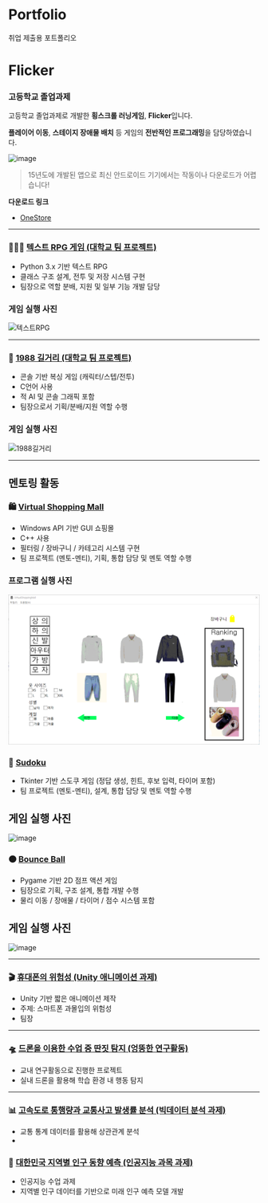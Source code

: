 # Portfolio
취업 제출용 포트폴리오


# Flicker
### 고등학교 졸업과제

고등학교 졸업과제로 개발한 **횡스크롤 러닝게임**, **Flicker**입니다.

**플레이어 이동**, **스테이지 장애물 배치** 등
게임의 **전반적인 프로그래밍**을 담당하였습니다.


![image](https://github.com/user-attachments/assets/ae39cc0f-189a-4622-8888-29069255e076)

> 15년도에 개발된 앱으로 최신 안드로이드 기기에서는 작동이나 다운로드가 어렵습니다!

**다운로드 링크**
- [OneStore](https://m.onestore.co.kr/ko-kr/apps/appsDetail.omp?prodId=0000693074)


---


### 🧑‍🤝‍🧑 [텍스트 RPG 게임 (대학교 팀 프로젝트)](https://github.com/Frivack/RPG-Game)
- Python 3.x 기반 텍스트 RPG
- 클래스 구조 설계, 전투 및 저장 시스템 구현
- 팀장으로 역할 분배, 지원 및 일부 기능 개발 담당

### 게임 실행 사진
![텍스트RPG](https://github.com/user-attachments/assets/a0749459-3ca7-4b1c-a9d0-de7da18d34eb)


---

### 🥊 [1988 길거리 (대학교 팀 프로젝트)](https://github.com/Frivack/1988-Street)
- 콘솔 기반 복싱 게임 (캐릭터/스텝/전투)
- C언어 사용
- 적 AI 및 콘솔 그래픽 포함
- 팀장으로서 기획/분배/지원 역할 수행

### 게임 실행 사진
![1988길거리](https://github.com/user-attachments/assets/e3ba5b51-cb54-41ce-82be-7e4af71bd107)

---


## 멘토링 활동

### 🛍️ [Virtual Shopping Mall](https://github.com/Frivack/VirtualShoppingMall)
- Windows API 기반 GUI 쇼핑몰
- C++ 사용
- 필터링 / 장바구니 / 카테고리 시스템 구현
- 팀 프로젝트 (멘토-멘티), 기획, 통합 담당 및 멘토 역할 수행

### 프로그램 실행 사진
![메인 화면](https://github.com/Frivack/VirtualShoppingMall/raw/main/images/메인.png)

### 🧩 [Sudoku](https://github.com/Frivack/Sudoku)
- Tkinter 기반 스도쿠 게임 (정답 생성, 힌트, 후보 입력, 타이머 포함)
- 팀 프로젝트 (멘토-멘티), 설계, 통합 담당 및 멘토 역할 수행

## 게임 실행 사진
![image](https://github.com/user-attachments/assets/b9297a96-f0e0-4922-af19-230c1b1aa5ef)

### 🟠 [Bounce Ball](https://github.com/Frivack/bounce-ball)
- Pygame 기반 2D 점프 액션 게임
- 팀장으로 기획, 구조 설계, 통합 개발 수행
- 물리 이동 / 장애물 / 타이머 / 점수 시스템 포함

## 게임 실행 사진
  ![image](https://github.com/user-attachments/assets/869bb12a-e906-4aca-889b-3ed23d8db136)

---


### 🎬 [휴대폰의 위험성 (Unity 애니메이션 과제)](https://drive.google.com/file/d/1xlVNa_zniDlkzROk0WO8Qf00nD1Zu7Zs/view)
- Unity 기반 짧은 애니메이션 제작
- 주제: 스마트폰 과몰입의 위험성
- 팀장


---


### 🛸 [드론을 이용한 수업 중 딴짓 탐지 (엉뚱한 연구활동)](https://drive.google.com/file/d/12iLu7vZ5DdlTR7ytHW3QzNoykMYfO7Zs/view)
- 교내 연구활동으로 진행한 프로젝트
- 실내 드론을 활용해 학습 환경 내 행동 탐지


---


### 📊 [고속도로 통행량과 교통사고 발생률 분석 (빅데이터 분석 과제)](https://colab.research.google.com/drive/175o38EXi720vOF8ASWx7ik5TlopJG4ne)
- 교통 통계 데이터를 활용해 상관관계 분석
-

### 🧠 [대한민국 지역별 인구 동향 예측 (인공지능 과목 과제)](https://colab.research.google.com/drive/1txh-RhhEMp-CRf9PRSxyQTUp314OPlPv)
- 인공지능 수업 과제
- 지역별 인구 데이터를 기반으로 미래 인구 예측 모델 개발
